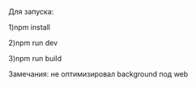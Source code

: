 Для запуска:

1)npm install

2)npm run dev

3)npm run build

Замечания: не оптимизировал background под web
